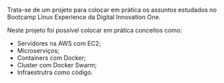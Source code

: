 Trata-se de um projeto para colocar em prática os assuntos estudados no Bootcamp Linux Experience da Digital Innovation One.

Neste projeto foi possível colocar em prática conceitos como:

* Servidores na AWS com EC2;
* Microserviços;
* Containers com Docker;
* Cluster com Docker Swarm;
* Infraestrutra como código.

